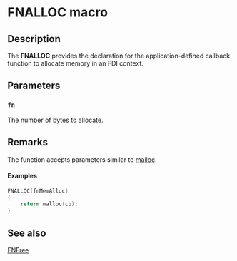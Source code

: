 # FNALLOC macro

## Description

The **FNALLOC** provides the declaration for the application-defined callback function to allocate memory in an FDI context.

## Parameters

### `fn`

The number of bytes to allocate.

## Remarks

The function accepts parameters similar to [malloc](https://msdn.microsoft.com/library/6ewkz86d(VS.80).aspx).

#### Examples

```cpp
FNALLOC(fnMemAlloc)
{
    return malloc(cb);
}

```

## See also

[FNFree](https://learn.microsoft.com/windows/desktop/api/fdi/nf-fdi-fnfree)